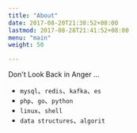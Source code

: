 ```yaml
---
title: "About"
date: 2017-08-20T21:38:52+08:00
lastmod: 2017-08-28T21:41:52+08:00
menu: "main"
weight: 50

---
```


Don't Look Back in Anger ...

* `mysql`、`redis`、`kafka`、`es`
* `php`、`go`、`python`
* `linux`、`shell`
* `data structures`、`algorit`

